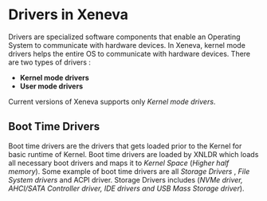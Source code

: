 # Drivers in Xeneva

Drivers are specialized software components that enable an Operating System to communicate with hardware devices. In Xeneva, kernel mode drivers helps the entire OS to communicate with hardware devices. There are two types of drivers : 
- __Kernel mode drivers__
- __User mode drivers__

Current versions of Xeneva supports only _Kernel mode drivers_.

## Boot Time Drivers
Boot time drivers are the drivers that gets loaded prior to the Kernel for basic runtime of Kernel. Boot time drivers are loaded by XNLDR which loads all necessary boot drivers and maps it to _Kernel Space_ (_Higher half memory_). Some example of boot time drivers are all _Storage Drivers_ , _File System drivers_ and ACPI driver. Storage Drivers includes (_NVMe driver, AHCI/SATA Controller driver, IDE drivers and USB Mass Storage driver_). 